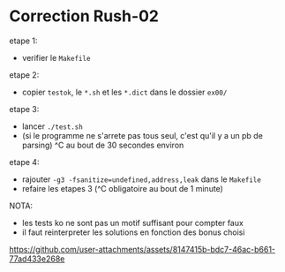 # Correction Rush-02

etape 1:

- verifier le `Makefile`

etape 2:

- copier `testok`, le `*.sh` et les `*.dict` dans le dossier `ex00/`

etape 3:

- lancer `./test.sh`
- (si le programme ne s'arrete pas tous seul, c'est qu'il y a un pb de parsing)
  ^C au bout de 30 secondes environ

etape 4:

- rajouter `-g3 -fsanitize=undefined,address,leak` dans le `Makefile`
- refaire les etapes 3 (^C obligatoire au bout de 1 minute)

NOTA:

- les tests ko ne sont pas un motif suffisant pour compter faux
- il faut reinterpreter les solutions en fonction des bonus choisi

https://github.com/user-attachments/assets/8147415b-bdc7-46ac-b661-77ad433e268e
